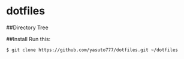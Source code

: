 # dotfiles
##Directory Tree


##Install
Run this:
```
$ git clone https://github.com/yasuto777/dotfiles.git ~/dotfiles
```